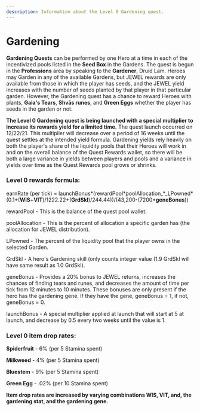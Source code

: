 ```yaml
---
description: Information about the Level 0 Gardening quest.
---
```


# Gardening

**Gardening Quests** can be performed by one Hero at a time in each of the incentivized pools listed in the **Seed Box** in the Gardens. The quest is begun in the **Professions** area by speaking to the **Gardener**, Druid Lam. Heroes may Garden in any of the available Gardens, but JEWEL rewards are only available from those in which the player has seeds, and the JEWEL yield increases with the number of seeds planted by that player in that particular garden. However, the Gardening quest has a chance to reward Heroes with plants, **Gaia's Tears**, **Shvās runes**, and **Green Eggs** whether the player has seeds in the garden or not.&#x20;

**The Level 0 Gardening quest is being launched with a special multiplier to increase its rewards yield for a limited time.** The quest launch occurred on 12/22/21. This multiplier will decrease over a period of 16 weeks until the quest settles at the intended yield formula. Gardening yields rely heavily on both the player's share of the liquidity pools that their Heroes will work in and on the overall balance of the Quest Rewards wallet, so there will be both a large variance in yields between players and pools and a variance in yields over time as the Quest Rewards pool grows or shrinks.

### **Level 0 rewards formula:**

earnRate (per tick) = launchBonus\*(rewardPool\*poolAllocation_\*_LPowned\*(0.1+(**WIS**+**VIT**)/1222.22+(**GrdSkl**)/244.44))/(43,200-(7200\***geneBonus**))&#x20;

rewardPool - This is the balance of the quest pool wallet.&#x20;

poolAllocation - This is the percent of allocation a specific garden has (the allocation for JEWEL distribution).&#x20;

LPowned - The percent of the liquidity pool that the player owns in the selected Garden.&#x20;

GrdSkl - A hero's Gardening skill (only counts integer value (1.9 GrdSkl will have same result as 1.0 GrdSkl).&#x20;

geneBonus - Provides a 20% bonus to JEWEL returns, increases the chances of finding tears and runes, and decreases the amount of time per tick from 12 minutes to 10 minutes. These bonuses are only present if the hero has the gardening gene. If they have the gene, geneBonus = 1, if not, geneBonus = 0.&#x20;

launchBonus - A special multiplier applied at launch that will start at 5 at launch, and decrease by 0.5 every two weeks until the value is 1.

### **Level 0 item drop rates:**

**Spiderfruit** - 6% (per 5 Stamina spent)

**Milkweed** - 4% (per 5 Stamina spent)

**Bluestem** - 9% (per 5 Stamina spent)

**Green Egg** - .02% (per 10 Stamina spent)

**Item drop rates are increased by varying combinations WIS, VIT, and, the gardening stat, and the gardening gene.**
